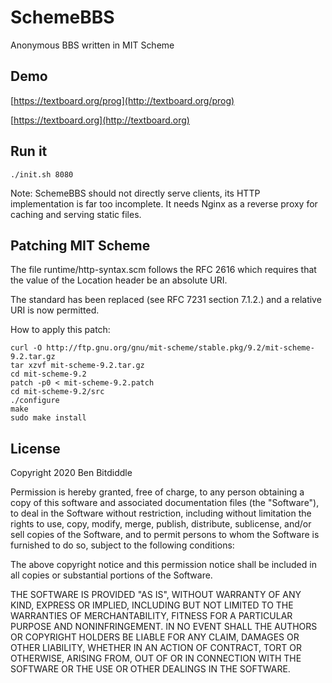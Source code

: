 # SchemeBBS

Anonymous BBS written in MIT Scheme

## Demo

[https://textboard.org/prog](http://textboard.org/prog)

[https://textboard.org](http://textboard.org)


## Run it

```
./init.sh 8080
```

Note: SchemeBBS should not directly serve clients, its HTTP implementation is 
far too incomplete. It needs Nginx as a reverse proxy for caching and serving
static files.

## Patching MIT Scheme

The file runtime/http-syntax.scm follows the RFC 2616 which requires
that the value of the Location header be an absolute URI.

The standard has been replaced (see RFC 7231 section 7.1.2.) and a
relative URI is now permitted.

How to apply this patch:

```
curl -O http://ftp.gnu.org/gnu/mit-scheme/stable.pkg/9.2/mit-scheme-9.2.tar.gz
tar xzvf mit-scheme-9.2.tar.gz
cd mit-scheme-9.2
patch -p0 < mit-scheme-9.2.patch
cd mit-scheme-9.2/src
./configure
make
sudo make install
```

## License

Copyright 2020 Ben Bitdiddle

Permission is hereby granted, free of charge, to any person obtaining a copy of this software and associated documentation files (the "Software"), to deal in the Software without restriction, including without limitation the rights to use, copy, modify, merge, publish, distribute, sublicense, and/or sell copies of the Software, and to permit persons to whom the Software is furnished to do so, subject to the following conditions:

The above copyright notice and this permission notice shall be included in all copies or substantial portions of the Software.

THE SOFTWARE IS PROVIDED "AS IS", WITHOUT WARRANTY OF ANY KIND, EXPRESS OR IMPLIED, INCLUDING BUT NOT LIMITED TO THE WARRANTIES OF MERCHANTABILITY, FITNESS FOR A PARTICULAR PURPOSE AND NONINFRINGEMENT. IN NO EVENT SHALL THE AUTHORS OR COPYRIGHT HOLDERS BE LIABLE FOR ANY CLAIM, DAMAGES OR OTHER LIABILITY, WHETHER IN AN ACTION OF CONTRACT, TORT OR OTHERWISE, ARISING FROM, OUT OF OR IN CONNECTION WITH THE SOFTWARE OR THE USE OR OTHER DEALINGS IN THE SOFTWARE.
